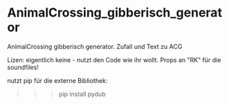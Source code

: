 # AnimalCrossing_gibberisch_generator
AnimalCrossing gibberisch generator. Zufall und Text zu ACG


Lizen: eigentlich keine - nutzt den Code wie ihr wollt.
Props an "RK" für die soundfiles!

nutzt pip für die externe Bibliothek:

>>> pip install pydub
